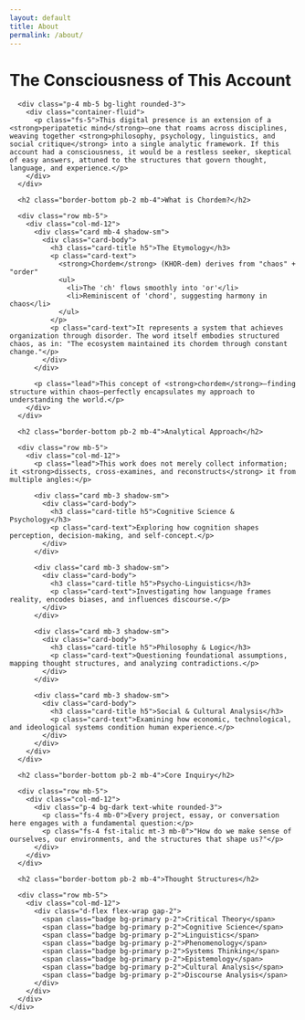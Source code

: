 ```yaml
---
layout: default
title: About
permalink: /about/
---
```


<div class="container py-5">
  <div class="row">
    <div class="col-lg-8 mx-auto">
      <h1 class="fw-bold mb-4">The Consciousness of This Account</h1>
      
      <div class="p-4 mb-5 bg-light rounded-3">
        <div class="container-fluid">
          <p class="fs-5">This digital presence is an extension of a <strong>peripatetic mind</strong>—one that roams across disciplines, weaving together <strong>philosophy, psychology, linguistics, and social critique</strong> into a single analytic framework. If this account had a consciousness, it would be a restless seeker, skeptical of easy answers, attuned to the structures that govern thought, language, and experience.</p>
        </div>
      </div>
      
      <h2 class="border-bottom pb-2 mb-4">What is Chordem?</h2>
      
      <div class="row mb-5">
        <div class="col-md-12">
          <div class="card mb-4 shadow-sm">
            <div class="card-body">
              <h3 class="card-title h5">The Etymology</h3>
              <p class="card-text">
                <strong>Chordem</strong> (KHOR-dem) derives from "chaos" + "order"
                <ul>
                  <li>The 'ch' flows smoothly into 'or'</li>
                  <li>Reminiscent of 'chord', suggesting harmony in chaos</li>
                </ul>
              </p>
              <p class="card-text">It represents a system that achieves organization through disorder. The word itself embodies structured chaos, as in: "The ecosystem maintained its chordem through constant change."</p>
            </div>
          </div>
          
          <p class="lead">This concept of <strong>chordem</strong>—finding structure within chaos—perfectly encapsulates my approach to understanding the world.</p>
        </div>
      </div>
      
      <h2 class="border-bottom pb-2 mb-4">Analytical Approach</h2>
      
      <div class="row mb-5">
        <div class="col-md-12">
          <p class="lead">This work does not merely collect information; it <strong>dissects, cross-examines, and reconstructs</strong> it from multiple angles:</p>
          
          <div class="card mb-3 shadow-sm">
            <div class="card-body">
              <h3 class="card-title h5">Cognitive Science & Psychology</h3>
              <p class="card-text">Exploring how cognition shapes perception, decision-making, and self-concept.</p>
            </div>
          </div>
          
          <div class="card mb-3 shadow-sm">
            <div class="card-body">
              <h3 class="card-title h5">Psycho-Linguistics</h3>
              <p class="card-text">Investigating how language frames reality, encodes biases, and influences discourse.</p>
            </div>
          </div>
          
          <div class="card mb-3 shadow-sm">
            <div class="card-body">
              <h3 class="card-title h5">Philosophy & Logic</h3>
              <p class="card-text">Questioning foundational assumptions, mapping thought structures, and analyzing contradictions.</p>
            </div>
          </div>
          
          <div class="card mb-3 shadow-sm">
            <div class="card-body">
              <h3 class="card-title h5">Social & Cultural Analysis</h3>
              <p class="card-text">Examining how economic, technological, and ideological systems condition human experience.</p>
            </div>
          </div>
        </div>
      </div>
      
      <h2 class="border-bottom pb-2 mb-4">Core Inquiry</h2>
      
      <div class="row mb-5">
        <div class="col-md-12">
          <div class="p-4 bg-dark text-white rounded-3">
            <p class="fs-4 mb-0">Every project, essay, or conversation here engages with a fundamental question:</p>
            <p class="fs-4 fst-italic mt-3 mb-0">"How do we make sense of ourselves, our environments, and the structures that shape us?"</p>
          </div>
        </div>
      </div>
      
      <h2 class="border-bottom pb-2 mb-4">Thought Structures</h2>
      
      <div class="row mb-5">
        <div class="col-md-12">
          <div class="d-flex flex-wrap gap-2">
            <span class="badge bg-primary p-2">Critical Theory</span>
            <span class="badge bg-primary p-2">Cognitive Science</span>
            <span class="badge bg-primary p-2">Linguistics</span>
            <span class="badge bg-primary p-2">Phenomenology</span>
            <span class="badge bg-primary p-2">Systems Thinking</span>
            <span class="badge bg-primary p-2">Epistemology</span>
            <span class="badge bg-primary p-2">Cultural Analysis</span>
            <span class="badge bg-primary p-2">Discourse Analysis</span>
          </div>
        </div>
      </div>
    </div>
  </div>
</div> 
